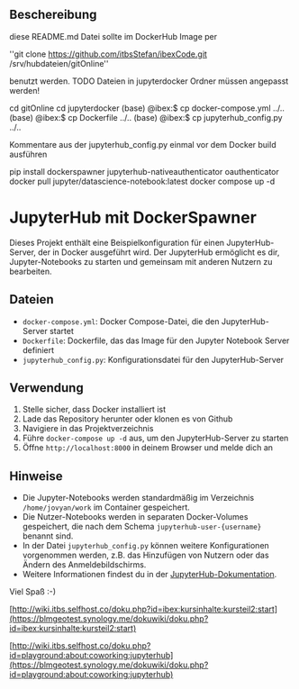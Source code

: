 ## Beschereibung

diese README.md Datei sollte im DockerHub Image per 

''git clone https://github.com/itbsStefan/ibexCode.git  /srv/hubdateien/gitOnline''

benutzt werden. TODO Dateien in jupyterdocker Ordner müssen angepasst werden!

cd gitOnline
cd jupyterdocker
(base) @ibex:$ cp docker-compose.yml ../..
(base) @ibex:$ cp Dockerfile ../..
(base) @ibex:$ cp jupyterhub_config.py ../..

Kommentare aus der jupyterhub_config.py einmal vor dem Docker build ausführen

pip install dockerspawner jupyterhub-nativeauthenticator oauthenticator
docker pull jupyter/datascience-notebook:latest
docker compose up -d


# JupyterHub mit DockerSpawner

Dieses Projekt enthält eine Beispielkonfiguration für einen JupyterHub-Server, der in Docker ausgeführt wird. Der JupyterHub ermöglicht es dir, Jupyter-Notebooks zu starten und gemeinsam mit anderen Nutzern zu bearbeiten.

## Dateien

- `docker-compose.yml`: Docker Compose-Datei, die den JupyterHub-Server startet
- `Dockerfile`: Dockerfile, das das Image für den Jupyter Notebook Server definiert
- `jupyterhub_config.py`: Konfigurationsdatei für den JupyterHub-Server

## Verwendung

1. Stelle sicher, dass Docker installiert ist
2. Lade das Repository herunter oder klonen es von Github
3. Navigiere in das Projektverzeichnis
4. Führe `docker-compose up -d` aus, um den JupyterHub-Server zu starten
5. Öffne `http://localhost:8000` in deinem Browser und melde dich an

## Hinweise

- Die Jupyter-Notebooks werden standardmäßig im Verzeichnis `/home/jovyan/work` im Container gespeichert.
- Die Nutzer-Notebooks werden in separaten Docker-Volumes gespeichert, die nach dem Schema `jupyterhub-user-{username}` benannt sind. 
- In der Datei `jupyterhub_config.py` können weitere Konfigurationen vorgenommen werden, z.B. das Hinzufügen von Nutzern oder das Ändern des Anmeldebildschirms.
- Weitere Informationen findest du in der [JupyterHub-Dokumentation](https://jupyterhub.readthedocs.io/en/stable/index.html).

Viel Spaß :-)

[http://wiki.itbs.selfhost.co/doku.php?id=ibex:kursinhalte:kursteil2:start](https://blmgeotest.synology.me/dokuwiki/doku.php?id=ibex:kursinhalte:kursteil2:start)

[http://wiki.itbs.selfhost.co/doku.php?id=playground:about:coworking:jupyterhub](https://blmgeotest.synology.me/dokuwiki/doku.php?id=playground:about:coworking:jupyterhub)



